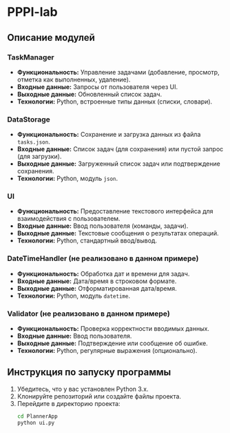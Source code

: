 # PPPI-lab
## Описание модулей

### TaskManager
- **Функциональность:** Управление задачами (добавление, просмотр, отметка как выполненных, удаление).
- **Входные данные:** Запросы от пользователя через UI.
- **Выходные данные:** Обновленный список задач.
- **Технологии:** Python, встроенные типы данных (списки, словари).

### DataStorage
- **Функциональность:** Сохранение и загрузка данных из файла `tasks.json`.
- **Входные данные:** Список задач (для сохранения) или пустой запрос (для загрузки).
- **Выходные данные:** Загруженный список задач или подтверждение сохранения.
- **Технологии:** Python, модуль `json`.

### UI
- **Функциональность:** Предоставление текстового интерфейса для взаимодействия с пользователем.
- **Входные данные:** Ввод пользователя (команды, задачи).
- **Выходные данные:** Текстовые сообщения о результатах операций.
- **Технологии:** Python, стандартный ввод/вывод.

### DateTimeHandler (не реализовано в данном примере)
- **Функциональность:** Обработка дат и времени для задач.
- **Входные данные:** Дата/время в строковом формате.
- **Выходные данные:** Отформатированная дата/время.
- **Технологии:** Python, модуль `datetime`.

### Validator (не реализовано в данном примере)
- **Функциональность:** Проверка корректности вводимых данных.
- **Входные данные:** Ввод пользователя.
- **Выходные данные:** Подтверждение или сообщение об ошибке.
- **Технологии:** Python, регулярные выражения (опционально).

## Инструкция по запуску программы
1. Убедитесь, что у вас установлен Python 3.x.
2. Клонируйте репозиторий или создайте файлы проекта.
3. Перейдите в директорию проекта:
   ```bash
   cd PlannerApp
   python ui.py
   ```

